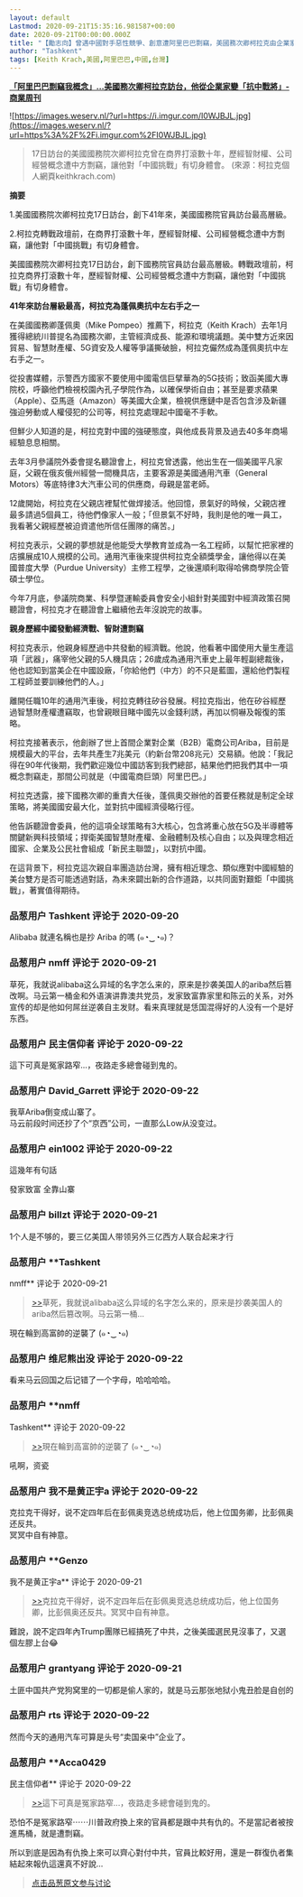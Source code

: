 ```yaml
---
layout: default
Lastmod: 2020-09-21T15:35:16.981587+00:00
date: 2020-09-21T00:00:00.000Z
title: "【勵志向】曾遇中國對手惡性競爭、創意遭阿里巴巴剽竊，美國務次卿柯拉克由企業家變身「抗中戰將」"
author: "Tashkent"
tags: [Keith Krach,美國,阿里巴巴,中國,台灣]
---
```


**[「阿里巴巴剽竊我概念」…美國務次卿柯拉克訪台，他從企業家變「抗中戰將」- 商業周刊]( "https://www.businessweekly.com.tw/international/blog/3003934")**  
  
  
![https://images.weserv.nl/?url=https://i.imgur.com/I0WJBJL.jpg](https://images.weserv.nl/?url=https%3A%2F%2Fi.imgur.com%2FI0WJBJL.jpg)  

> 17日訪台的美國國務院次卿柯拉克曾在商界打滾數十年，歷經智財權、公司經營概念遭中方剽竊，讓他對「中國挑戰」有切身體會。 (來源：柯拉克個人網頁keithkrach.com)

  
  
  
**摘要**  
  
1.美國國務院次卿柯拉克17日訪台，創下41年來，美國國務院官員訪台最高層級。  
  
2.柯拉克轉戰政壇前，在商界打滾數十年，歷經智財權、公司經營概念遭中方剽竊，讓他對「中國挑戰」有切身體會。  
  
  
美國國務院次卿柯拉克17日訪台，創下國務院官員訪台最高層級。轉戰政壇前，柯拉克商界打滾數十年，歷經智財權、公司經營概念遭中方剽竊，讓他對「中國挑戰」有切身體會。  
  
  
**41年來訪台層級最高，柯拉克為蓬佩奧抗中左右手之一**  
  
  
在美國國務卿蓬佩奧（Mike Pompeo）推薦下，柯拉克（Keith Krach）去年1月獲得總統川普提名為國務次卿，主管經濟成長、能源和環境議題。美中雙方近來因貿易、智慧財產權、5G資安及人權等爭議撕破臉，柯拉克儼然成為蓬佩奧抗中左右手之一。  
  
從投書媒體，示警西方國家不要使用中國電信巨擘華為的5G技術；致函美國大專院校，呼籲他們檢視校園內孔子學院作為，以確保學術自由；甚至是要求蘋果（Apple）、亞馬遜（Amazon）等美國大企業，檢視供應鏈中是否包含涉及新疆強迫勞動或人權侵犯的公司等，柯拉克處理起中國毫不手軟。  
  
但鮮少人知道的是，柯拉克對中國的強硬態度，與他成長背景及過去40多年商場經驗息息相關。  
  
去年3月參議院外委會提名聽證會上，柯拉克曾透露，他出生在一個美國平凡家庭，父親在俄亥俄州經營一間機具店，主要客源是美國通用汽車（General Motors）等底特律3大汽車公司的供應商，母親是當老師。  
  
12歲開始，柯拉克在父親店裡幫忙做焊接活。他回憶，景氣好的時候，父親店裡最多請過5個員工，待他們像家人一般；「但景氣不好時，我則是他的唯一員工，我看著父親經歷被迫資遣他所信任團隊的痛苦。」  
  
柯拉克表示，父親的夢想就是他能受大學教育並成為一名工程師，以幫忙把家裡的店擴展成10人規模的公司。通用汽車後來提供柯拉克全額獎學金，讓他得以在美國普度大學（Purdue University）主修工程學，之後還順利取得哈佛商學院企管碩士學位。  
  
今年7月底，參議院商業、科學暨運輸委員會安全小組針對美國對中經濟政策召開聽證會，柯拉克才在聽證會上繼續他去年沒說完的故事。  
  
  
**親身歷經中國發動經濟戰、智財遭剽竊**  
  
柯拉克表示，他親身經歷過中共發動的經濟戰。他說，他看著中國使用大量生產這項「武器」，痛宰他父親的5人機具店；26歲成為通用汽車史上最年輕副總裁後，他也認知到當美企在中國設廠，「你給他們（中方）的不只是藍圖，還給他們製程工程師並要訓練他們的人。」  
  
離開任職10年的通用汽車後，柯拉克轉往矽谷發展。柯拉克指出，他在矽谷經歷過智慧財產權遭竊取，也曾親眼目睹中國先以金錢利誘，再加以恫嚇及報復的策略。  
  
柯拉克接著表示，他創辦了世上首間企業對企業（B2B）電商公司Ariba，目前是規模最大的平台，去年共產生7兆美元（約新台幣208兆元）交易額。他說：「我記得在90年代後期，我們歡迎幾位中國訪客到我們總部，結果他們把我們其中一項概念剽竊走，那間公司就是（中國電商巨頭）阿里巴巴。」  
  
柯拉克透露，接下國務次卿的重責大任後，蓬佩奧交辦他的首要任務就是制定全球策略，將美國國安最大化，並對抗中國經濟侵略行徑。  
  
他告訴聽證會委員，他的這項全球策略有3大核心，包含將重心放在5G及半導體等關鍵新興科技領域；捍衛美國智慧財產權、金融體制及核心自由；以及與理念相近國家、企業及公民社會組成「新民主聯盟」，以對抗中國。  
  
在這背景下，柯拉克這次親自率團造訪台灣，擁有相近理念、類似應對中國經驗的美台雙方是否可能透過對話，為未來闢出新的合作道路，以共同面對艱鉅「中國挑戰」，著實值得期待。

            
### 品葱用户 **Tashkent** 评论于 2020-09-20
        
Alibaba 就連名稱也是抄 Ariba 的嗎 (๑◔‿◔๑)？
        


            
### 品葱用户 **nmff** 评论于 2020-09-21
        
草死，我就说alibaba这么异域的名字怎么来的，原来是抄袭美国人的ariba然后篡改啊。马云第一桶金和外语演讲靠澳共党员，发家致富靠家里和陈云的关系，对外宣传的却是他如何屌丝逆袭自主发财。看来真理就是恁国混得好的人没有一个是好东西。
        


            
### 品葱用户 **民主信仰者** 评论于 2020-09-22
        
這下可真是冤家路窄...，夜路走多總會碰到鬼的。
        


            
### 品葱用户 **David_Garrett** 评论于 2020-09-22
        
我草Ariba倒变成山寨了。  
马云前段时间还抄了个“京西”公司，一直那么Low从没变过。
        


            
### 品葱用户 **ein1002** 评论于 2020-09-22
        
這幾年有句話  
  
發家致富 全靠山寨
        


            
### 品葱用户 **billzt** 评论于 2020-09-21
        
1个人是不够的，要三亿美国人带领另外三亿西方人联合起来才行
        


            
### 品葱用户 **Tashkent 
nmff** 评论于 2020-09-21
        
> [\>>]( "/article/item_id-500382#")草死，我就说alibaba这么异域的名字怎么来的，原来是抄袭美国人的ariba然后篡改啊。马云第一桶...

  
現在輪到高富帥的逆襲了 (๑◔‿◔๑)
        


            
### 品葱用户 **维尼熊出没** 评论于 2020-09-22
        
看来马云回国之后记错了一个字母，哈哈哈哈。
        


            
### 品葱用户 **nmff 
Tashkent** 评论于 2020-09-22
        
> [\>>]( "/article/item_id-500466#")現在輪到高富帥的逆襲了 (๑◔‿◔๑)

  
吼啊，资瓷
        


            
### 品葱用户 **我不是黄正宇a** 评论于 2020-09-22
        
克拉克干得好，说不定四年后在彭佩奥竞选总统成功后，他上位国务卿，比彭佩奥还反共。  
冥冥中自有神意。
        


            
### 品葱用户 **Genzo 
我不是黄正宇a** 评论于 2020-09-21
        
> [\>>]( "/article/item_id-500504#")克拉克干得好，说不定四年后在彭佩奥竞选总统成功后，他上位国务卿，比彭佩奥还反共。冥冥中自有神意。

  
難說，說不定四年內Trump團隊已經搞死了中共，之後美國選民見沒事了，又選個左膠上台😂
        


            
### 品葱用户 **grantyang** 评论于 2020-09-21
        
土匪中国共产党狗窝里的一切都是偷人家的，就是马云那张地狱小鬼丑脸是自创的
        


            
### 品葱用户 **rts** 评论于 2020-09-22
        
然而今天的通用汽车可算是头号“卖国亲中”企业了。
        


            
### 品葱用户 **Acca0429 
民主信仰者** 评论于 2020-09-22
        
> [\>>]( "/article/item_id-500393#")這下可真是冤家路窄...，夜路走多總會碰到鬼的。

  
  
  
恐怕不是冤家路窄⋯⋯川普政府換上來的官員都是跟中共有仇的。不是當記者被按進馬桶，就是遭剽竊。  
  
所以到底是因為有仇換上來可以齊心對付中共，官員比較好用，還是一群復仇者集結起來報仇這還真不好說...
        






> [点击品葱原文参与讨论](https://pincong.rocks/article/24291)

